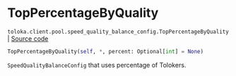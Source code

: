 # TopPercentageByQuality
`toloka.client.pool.speed_quality_balance_config.TopPercentageByQuality` | [Source code](https://github.com/Toloka/toloka-kit/blob/v1.1.1/src/client/pool/speed_quality_balance_config.py#L31)

```python
TopPercentageByQuality(self, *, percent: Optional[int] = None)
```

`SpeedQualityBalanceConfig` that uses percentage of Tolokers.

